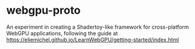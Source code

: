 # webgpu-proto

An experiment in creating a Shadertoy-like framework for cross-platform WebGPU applications, following the guide at https://eliemichel.github.io/LearnWebGPU/getting-started/index.html
